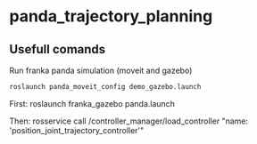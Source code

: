 # panda_trajectory_planning

## Usefull comands
Run franka panda simulation (moveit and gazebo)
```bash
roslaunch panda_moveit_config demo_gazebo.launch
```


First:
roslaunch franka_gazebo panda.launch

Then:
rosservice call /controller_manager/load_controller "name: 'position_joint_trajectory_controller'"

